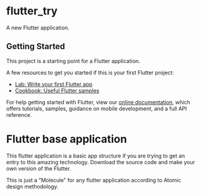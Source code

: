 # flutter_try

A new Flutter application.

## Getting Started

This project is a starting point for a Flutter application.

A few resources to get you started if this is your first Flutter project:

- [Lab: Write your first Flutter app](https://flutter.dev/docs/get-started/codelab)
- [Cookbook: Useful Flutter samples](https://flutter.dev/docs/cookbook)

For help getting started with Flutter, view our
[online documentation](https://flutter.dev/docs), which offers tutorials,
samples, guidance on mobile development, and a full API reference.

# Flutter base application 

This flutter application is a basic app structure if you are trying to get an entry to this amazing technology. Download the source code and make your own version of the Flutter. 

This is just a "Molecule" for any flutter application according to Atomic design methodology. 
